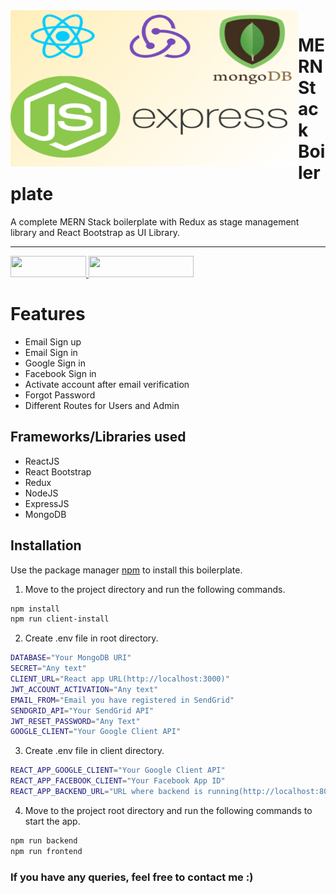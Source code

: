 <img align="left" src="https://github.com/mithun1999/mern-boilerplate/blob/main/assets/mern-boilerplate.png" width="460" height="250" />

<div>
  <p>
    <h1 align="left">MERN Stack Boilerplate
    </h1>
  </p>

  <p>
A complete MERN Stack boilerplate with Redux as stage management library and React Bootstrap as UI Library.
  </p>

  ___



  <div>
    <a href="https://mithunkumar.me" target="_blank">
      <img src="https://uploads-ssl.webflow.com/5ee36ce1473112550f1e1739/5f6ae88b9005f9ed382fb2a5_button_get_in_touch.svg" width="121" height="34">
    </a>
    <a href="https://github.com/mithun1999/" target="_blank">
      <img src="https://uploads-ssl.webflow.com/5ee36ce1473112550f1e1739/5f6ae88bb1958c3253756c39_button_follow_on_github.svg" width="168" height="34">
    </a>
  </div>
  </div>
  


# Features

- Email Sign up
- Email Sign in
- Google Sign in
- Facebook Sign in
- Activate account after email verification
- Forgot Password
- Different Routes for Users and Admin

## Frameworks/Libraries used

- ReactJS
- React Bootstrap
- Redux
- NodeJS
- ExpressJS
- MongoDB

## Installation

Use the package manager [npm](https://www.npmjs.com/) to install this boilerplate.

1. Move to the project directory and run the following commands.
```bash
npm install
npm run client-install
```
2. Create .env file in root directory.
```bash
DATABASE="Your MongoDB URI"
SECRET="Any text"
CLIENT_URL="React app URL(http://localhost:3000)"
JWT_ACCOUNT_ACTIVATION="Any text"
EMAIL_FROM="Email you have registered in SendGrid"
SENDGRID_API="Your SendGrid API"
JWT_RESET_PASSWORD="Any Text"
GOOGLE_CLIENT="Your Google Client API"
````
3. Create .env file in client directory.
```bash
REACT_APP_GOOGLE_CLIENT="Your Google Client API"
REACT_APP_FACEBOOK_CLIENT="Your Facebook App ID"
REACT_APP_BACKEND_URL="URL where backend is running(http://localhost:8000/api)"
````
4. Move to the project root directory and run the following commands to start the app.
```bash
npm run backend
npm run frontend
```

### If you have any queries, feel free to contact me :)
